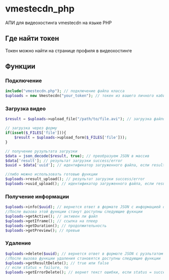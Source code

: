 # vmestecdn_php

АПИ для видеохостинга vmestecdn на языке PHP

## Где найти токен

Токен можно найти на странице профиля в видеохостинге


## Функции
### Подключение
```php
include("vmestecdn.php"); // подключение файла класса
$uploads = new Vmestecdn("your_token"); // токен из вашего личного кабинета
```
### Загрузка видео
```php
$result = $uploads->upload_file("/path/to/file.avi"); // загрузка файлов с вашего сервера

// загрузка через форму
if(isset($_FILES['file'])){
    $result = $uploads->upload_form($_FILES['file']));
}

// получение рузультата загрузки
$data = json_decode($result, true); // преобразуем JSON в массив
$data['result']; // результат загрузки success/error
$uuid = $data['uuid']; // идентификатор загруженного файла, если result: success;

//либо можно использовать готовые функции
$uploads->result_upload(); // результат загрузки success/error
$uploads->uuid_upload(); // идентификатор загруженного файла, если result: success;

```
### Получение информации
```php
$uploads->info($uuid); // вернется ответ в формате JSON с информацией о файле
//После вызова этой функции станут доступны следующие фукнции
$uploads->getActive(); // активен ли файл
$uploads->getIframe(); // ссылка на плеер
$uploads->getDuration(); // продолжительность
$uploads->getPreview(); // превью
```

### Удаление
```php
$uploads->delete($uuid); // вернется ответ в формате JSON с рузльтатом удаления или текстом ошибки
//После вызова функции удаления становятся доступны следующие функции
$uploads->getResultDelete(); // true или false
// если status = failure, то 
$uploads->getErrorDelete(); // вернет текст ошибки, если status = success, вернется null
```
